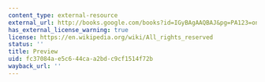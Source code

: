 ```yaml
---
content_type: external-resource
external_url: http://books.google.com/books?id=IGyBAgAAQBAJ&pg=PA123=onepage
has_external_license_warning: true
license: https://en.wikipedia.org/wiki/All_rights_reserved
status: ''
title: Preview
uid: fc37084a-e5c6-44ca-a2bd-c9cf1514f72b
wayback_url: ''
---
```

